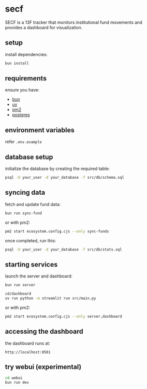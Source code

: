 # secf

SECF is a 13F tracker that monitors institutional fund movements and provides a dashboard for visualization.

## setup

install dependencies:

```bash
bun install
```

## requirements

ensure you have:

- [bun](https://bun.sh)
- [uv](https://github.com/astral-sh/uv)
- [pm2](https://pm2.keymetrics.io/)
- [postgres](https://www.postgresql.org/download/)

## environment variables
refer `.env.example`

## database setup

initialize the database by creating the required table:

```bash
psql -U your_user -d your_database -f src/db/schema.sql
```


## syncing data

fetch and update fund data:

```bash
bun run sync-fund
```

or with pm2:

```bash
pm2 start ecosystem.config.cjs --only sync-funds
```

once completed, run this:
```bash
psql -U your_user -d your_database -f src/db/stats.sql
```

## starting services

launch the server and dashboard:


```bash
bun run server
```


```bash
cd/dashboard
uv run python -m streamlit run src/main.py
```

or with pm2:

```bash
pm2 start ecosystem.config.cjs --only server,dashboard
```

## accessing the dashboard

the dashboard runs at:

```
http://localhost:8501
```

## try webui (experimental)

```bash
cd webui
bun run dev
```
